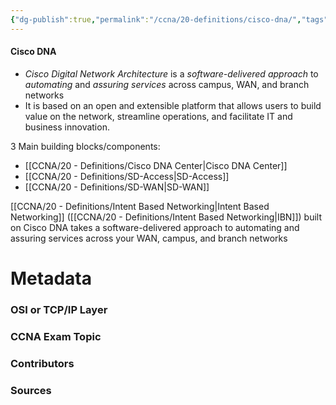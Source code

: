 ```yaml
---
{"dg-publish":true,"permalink":"/ccna/20-definitions/cisco-dna/","tags":["defs_ccna"],"created":"2023-11-05T10:55:11.000-08:00","updated":"2023-11-08T13:33:28.085-08:00"}
---
```


#### Cisco DNA
- *Cisco Digital Network Architecture* is a *software-delivered approach* to *automating* and *assuring services* across campus, WAN, and branch networks
- It is based on an open and extensible platform that allows users to build value on the network, streamline operations, and facilitate IT and business innovation.

3 Main building blocks/components:
- [[CCNA/20 - Definitions/Cisco DNA Center\|Cisco DNA Center]]
- [[CCNA/20 - Definitions/SD-Access\|SD-Access]]
- [[CCNA/20 - Definitions/SD-WAN\|SD-WAN]]

[[CCNA/20 - Definitions/Intent Based Networking\|Intent Based Networking]] ([[CCNA/20 - Definitions/Intent Based Networking\|IBN]]) built on Cisco DNA takes a software-delivered approach to automating and assuring services across your WAN, campus, and branch networks

# Metadata
### OSI or TCP/IP Layer

### CCNA Exam Topic

### Contributors

### Sources


